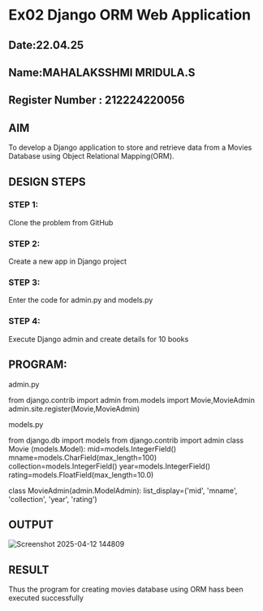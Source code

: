 # Ex02 Django ORM Web Application
## Date:22.04.25
## Name:MAHALAKSSHMI MRIDULA.S
## Register Number : 212224220056

## AIM
To develop a Django application to store and retrieve data from a Movies Database using Object Relational Mapping(ORM).

## DESIGN STEPS

### STEP 1:
Clone the problem from GitHub

### STEP 2:
Create a new app in Django project

### STEP 3:
Enter the code for admin.py and models.py

### STEP 4:
Execute Django admin and create details for 10 books

## PROGRAM:
admin.py

from django.contrib import admin
from.models import Movie,MovieAdmin
admin.site.register(Movie,MovieAdmin)

models.py


from django.db import models
from django.contrib import admin
class Movie (models.Model):
    mid=models.IntegerField()
    mname=models.CharField(max_length=100)
    collection=models.IntegerField()
    year=models.IntegerField()
    rating=models.FloatField(max_length=10.0)


class MovieAdmin(admin.ModelAdmin):
    list_display=('mid', 'mname', 'collection', 'year', 'rating')



## OUTPUT


![Screenshot 2025-04-12 144809](https://github.com/user-attachments/assets/4cf833f0-fad1-45dd-aac9-d87e53a0ae44)



## RESULT
Thus the program for creating movies database using ORM hass been executed successfully
